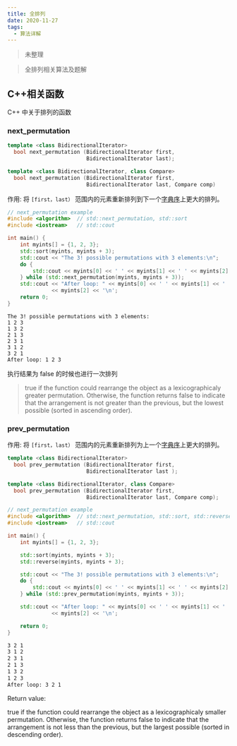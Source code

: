 ```yaml
---
title: 全排列
date: 2020-11-27
tags:
  - 算法详解
---
```


>未整理 
<!-- more -->

> 全排列相关算法及题解

<!-- more -->
## C++相关函数

C++ 中关于排列的函数
### next_permutation


```cpp
template <class BidirectionalIterator>
  bool next_permutation (BidirectionalIterator first,
                         BidirectionalIterator last);

template <class BidirectionalIterator, class Compare>
  bool next_permutation (BidirectionalIterator first,
                         BidirectionalIterator last, Compare comp)
```

作用:
将 `[first，last）` 范围内的元素重新排列到下一个[字典序](http://www.cplusplus.com/reference/algorithm/lexicographical_compare/)上更大的排列。


```cpp
// next_permutation example
#include <algorithm>  // std::next_permutation, std::sort
#include <iostream>   // std::cout

int main() {
    int myints[] = {1, 2, 3};
    std::sort(myints, myints + 3);
    std::cout << "The 3! possible permutations with 3 elements:\n";
    do {
        std::cout << myints[0] << ' ' << myints[1] << ' ' << myints[2] << '\n';
    } while (std::next_permutation(myints, myints + 3));
    std::cout << "After loop: " << myints[0] << ' ' << myints[1] << ' '
              << myints[2] << '\n';
    return 0;
}
```

``` out
The 3! possible permutations with 3 elements:
1 2 3
1 3 2
2 1 3
2 3 1
3 1 2
3 2 1
After loop: 1 2 3
```

执行结果为 false 的时候也进行一次排列

>true if the function could rearrange the object as a lexicographicaly greater permutation.
Otherwise, the function returns false to indicate that the arrangement is not greater than the previous, but the lowest possible (sorted in ascending order).

### prev_permutation


作用:
将 `[first，last）` 范围内的元素重新排列为上一个[字典序](http://www.cplusplus.com/reference/algorithm/lexicographical_compare/)上更大的排列。


```cpp
template <class BidirectionalIterator>
  bool prev_permutation (BidirectionalIterator first,
                         BidirectionalIterator last );

template <class BidirectionalIterator, class Compare>
  bool prev_permutation (BidirectionalIterator first,
                         BidirectionalIterator last, Compare comp);
```


```cpp
// next_permutation example
#include <algorithm>  // std::next_permutation, std::sort, std::reverse
#include <iostream>   // std::cout

int main() {
    int myints[] = {1, 2, 3};

    std::sort(myints, myints + 3);
    std::reverse(myints, myints + 3);

    std::cout << "The 3! possible permutations with 3 elements:\n";
    do {
        std::cout << myints[0] << ' ' << myints[1] << ' ' << myints[2] << '\n';
    } while (std::prev_permutation(myints, myints + 3));

    std::cout << "After loop: " << myints[0] << ' ' << myints[1] << ' '
              << myints[2] << '\n';

    return 0;
}
```


```sh
3 2 1
3 1 2
2 3 1
2 1 3
1 3 2
1 2 3
After loop: 3 2 1
```

Return value:

true if the function could rearrange the object as a lexicographicaly smaller permutation.
Otherwise, the function returns false to indicate that the arrangement is not less than the previous, but the largest possible (sorted in descending order).


### 